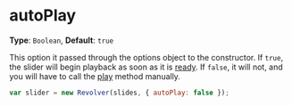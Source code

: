 # autoPlay

**Type**: `Boolean`, **Default**: `true`

This option it passed through the options object to the constructor. If `true`, the slider will begin playback as soon as it is [ready](../events/ready.md). If `false`, it will not, and you will have to call the [play](../methods/play.md) method manually.

```javascript
var slider = new Revolver(slides, { autoPlay: false });
```